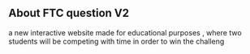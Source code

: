 

## About FTC question V2 

a new interactive website made for educational purposes , where two students will be competing with time in order to win the challeng
